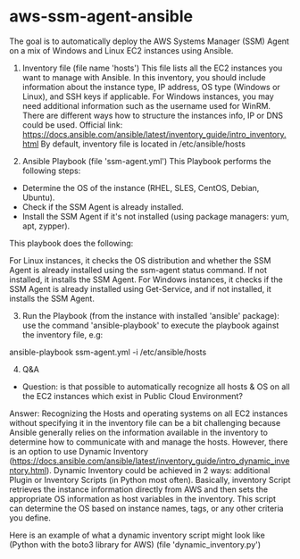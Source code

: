 # aws-ssm-agent-ansible

The goal is to automatically deploy the AWS Systems Manager (SSM) Agent on a mix of Windows and Linux EC2 instances using Ansible.

1. Inventory file (file name 'hosts')
This file lists all the EC2 instances you want to manage with Ansible. In this inventory, you should include information about the instance type, IP address, OS type (Windows or Linux), and SSH keys if applicable. For Windows instances, you may need additional information such as the username used for WinRM.
There are different ways how to structure the instances info, IP or DNS could be used. Official link: https://docs.ansible.com/ansible/latest/inventory_guide/intro_inventory.html
By default, inventory file is located in /etc/ansible/hosts

2. Ansible Playbook (file 'ssm-agent.yml')
This Playbook performs the following steps:

- Determine the OS of the instance (RHEL, SLES, CentOS, Debian, Ubuntu).
- Check if the SSM Agent is already installed.
- Install the SSM Agent if it's not installed (using package managers: yum, apt, zypper).

This playbook does the following:

For Linux instances, it checks the OS distribution and whether the SSM Agent is already installed using the ssm-agent status command. If not installed, it installs the SSM Agent.
For Windows instances, it checks if the SSM Agent is already installed using Get-Service, and if not installed, it installs the SSM Agent.

3. Run the Playbook (from the instance with installed 'ansible' package): use the command 'ansible-playbook' to execute the playbook against the inventory file, e.g:

ansible-playbook ssm-agent.yml -i /etc/ansible/hosts

4. Q&A
- Question: is that possible to automatically recognize all hosts & OS on all the EC2 instances which exist in Public Cloud Environment?

Answer: Recognizing the Hosts and operating systems on all EC2 instances without specifying it in the inventory file can be a bit challenging because Ansible generally relies on the information available in the inventory to determine how to communicate with and manage the hosts.
However, there is an option to use Dynamic Inventory (https://docs.ansible.com/ansible/latest/inventory_guide/intro_dynamic_inventory.html). Dynamic Inventory could be achieved in 2 ways: additional Plugin or Inventory Scripts (in Python most often).
Basically, inventory Script retrieves the instance information directly from AWS and then sets the appropriate OS information as host variables in the inventory. This script can determine the OS based on instance names, tags, or any other criteria you define.

Here is an example of what a dynamic inventory script might look like (Python with the boto3 library for AWS) (file 'dynamic_inventory.py')
